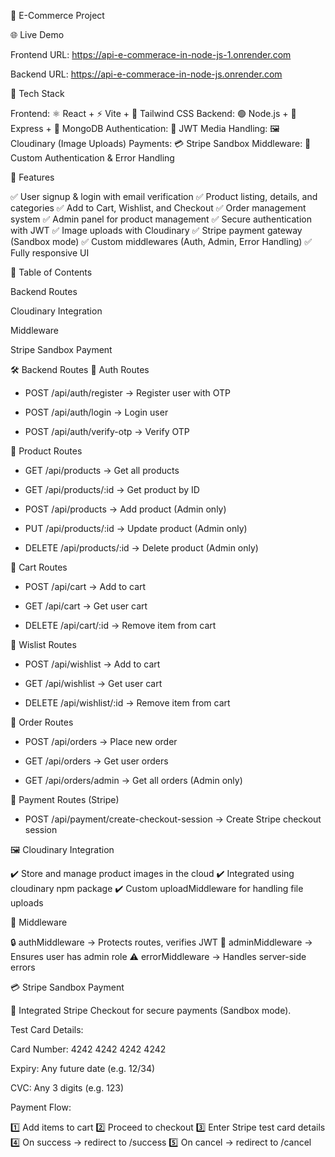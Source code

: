🛒 E-Commerce Project

🌐 Live Demo

Frontend URL: https://api-e-commerace-in-node-js-1.onrender.com

Backend URL: https://api-e-commerace-in-node-js.onrender.com

📌 Tech Stack

Frontend: ⚛️ React + ⚡ Vite + 🎨 Tailwind CSS
Backend: 🟢 Node.js + 🚀 Express + 🍃 MongoDB
Authentication: 🔑 JWT 
Media Handling: 🖼️ Cloudinary (Image Uploads)
Payments: 💳 Stripe Sandbox
Middleware: 🧩 Custom Authentication & Error Handling

🚀 Features

✅ User signup & login with email  verification
✅ Product listing, details, and categories
✅ Add to Cart, Wishlist, and Checkout
✅ Order management system
✅ Admin panel for product management
✅ Secure authentication with JWT
✅ Image uploads with Cloudinary
✅ Stripe payment gateway (Sandbox mode)
✅ Custom middlewares (Auth, Admin, Error Handling)
✅ Fully responsive UI

📂 Table of Contents

Backend Routes

Cloudinary Integration

Middleware

Stripe Sandbox Payment

🛠️ Backend Routes
🔹 Auth Routes

- POST /api/auth/register → Register user with OTP

- POST /api/auth/login → Login user

- POST /api/auth/verify-otp → Verify OTP

🔹 Product Routes

- GET /api/products → Get all products

- GET /api/products/:id → Get product by ID

- POST /api/products → Add product (Admin only)

- PUT /api/products/:id → Update product (Admin only)

- DELETE /api/products/:id → Delete product (Admin only)

🔹 Cart Routes

- POST /api/cart → Add to cart

- GET /api/cart → Get user cart

- DELETE /api/cart/:id → Remove item from cart

🔹 Wislist Routes

- POST /api/wishlist → Add to cart

- GET /api/wishlist → Get user cart

- DELETE /api/wishlist/:id → Remove item from cart


🔹 Order Routes

- POST /api/orders → Place new order

- GET /api/orders → Get user orders

- GET /api/orders/admin → Get all orders (Admin only)


🔹 Payment Routes (Stripe)

- POST /api/payment/create-checkout-session → Create Stripe checkout session


🖼️ Cloudinary Integration

✔️ Store and manage product images in the cloud
✔️ Integrated using cloudinary npm package
✔️ Custom uploadMiddleware for handling file uploads

🧩 Middleware

🔒 authMiddleware → Protects routes, verifies JWT
👑 adminMiddleware → Ensures user has admin role
⚠️ errorMiddleware → Handles server-side errors

💳 Stripe Sandbox Payment

🔗 Integrated Stripe Checkout for secure payments (Sandbox mode).

Test Card Details:

Card Number: 4242 4242 4242 4242

Expiry: Any future date (e.g. 12/34)

CVC: Any 3 digits (e.g. 123)

Payment Flow:

1️⃣ Add items to cart
2️⃣ Proceed to checkout
3️⃣ Enter Stripe test card details
4️⃣ On success → redirect to /success
5️⃣ On cancel → redirect to /cancel